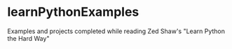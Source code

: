 # learnPythonExamples
Examples and projects completed while reading Zed Shaw's "Learn Python the Hard Way"
